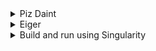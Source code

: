 <details><summary>Piz Daint</summary>
<p>
# Piz Daint
## build with ParaView Catalyst on Piz Daint

- prgenv:

```
module load daint-gpu CMake cudatoolkit/11.2.0_3.39-2.1__gf93aa1c
module load ParaView/5.10.1-CrayGNU-21.09-EGL
```

- build:

```
  mkdir buildCatalystDaint
  cd buildCatalystDaint
  cmake -S .. \
    -DCMAKE_CXX_COMPILER=CC \
    -DINSITU=Catalyst \
    -DBUILD_ANALYTICAL:BOOL=OFF \
    -DBUILD_TESTING:BOOL=OFF \
    -DSPH_EXA_WITH_H5PART:BOOL=OFF \

  make -j
```

## build with ASCENT on Piz Daint

- prgenv:
```
  module load daint-gpu CMake cray-hdf5-parallel Ascent cudatoolkit/11.2.0_3.39-2.1__gf93aa1c
```

- build:

```
  mkdir buildAscentDaint
  cd buildAscentDaint
  cmake -S .. \
    -DHDF5_INCLUDE_DIR=$HDF5_DIR/include \
    -DBUILD_ANALYTICAL:BOOL=OFF \
    -DBUILD_TESTING:BOOL=OFF \
    -DSPH_EXA_WITH_H5PART:BOOL=OFF \
    -DCMAKE_CXX_COMPILER=CC \
    -DINSITU=Ascent

  make -j
```

</p>
</details>

<details><summary>Eiger</summary>
<p>
# Eiger
## build with ParaView Catalyst on Eiger

- prgenv:
```
  module load cpeCray CMake ParaView
```

- build
```
  export GCC_X86_64=/opt/cray/pe/gcc/9.3.0/snos
  mkdir buildCatalystEiger
  cd buildCatalystEiger
  cmake -S .. \
    -DCMAKE_CXX_COMPILER=CC \
    -DINSITU=Catalyst \
    -DBUILD_ANALYTICAL:BOOL=OFF \
    -DBUILD_TESTING:BOOL=OFF \
    -DSPH_EXA_WITH_H5PART:BOOL=OFF

  make sphexa
```

## build with ASCENT on Eiger

- prgenv:
```
  module load cpeGNU CMake cray-hdf5-parallel Ascent
```

- build:
```
  mkdir buildAscentEiger
  cd buildAscentEiger
  cmake -S .. \
    -DHDF5_INCLUDE_DIR=$HDF5_DIR/include \
    -DBUILD_ANALYTICAL:BOOL=OFF \
    -DBUILD_TESTING:BOOL=OFF \
    -DSPH_EXA_WITH_H5PART:BOOL=OFF \
    -DCMAKE_CXX_COMPILER=CC \
    -DINSITU=Ascent

  make sphexa
```


</p>
</details>


<details><summary>Build and run using Singularity</summary>
<p>

## Ascent on Piz Daint (Singularity)

It is possible to build and run sphexa with [Singularity](https://user.cscs.ch/tools/containers/singularity/).
We show here 2 methods (singularity shell and singularity exec).
Read the other part of this readme file to build and run without Singularity.

### Prg. Environment
```bash
daint101> cd $SCRATCH
daint101> rm -fr build
daint101> mkdir build
daint101> git clone https://github.com/unibas-dmi-hpc/SPH-EXA.git SPH-EXA.git
daint101> module load singularity/3.8.0
daint101> singularity pull docker://sphexa/ascent:latest
# -> ascent_latest.sif
# NOTE: this .sif image has not been optimized for performance (yet).
```

### Build
```bash
daint101> singularity shell --nv \
--bind $PWD/SPH-EXA.git:/usr/local/games/SPH-EXA.git \
--bind build:/usr/local/games/build \
./ascent_latest.sif

Singularity> cd /usr/local/games/
Singularity> cmake -S SPH-EXA.git -B build \
-DINSITU=Ascent \
-DCMAKE_BUILD_TYPE=Debug \
-DCMAKE_CXX_COMPILER=mpicxx \
-DCMAKE_CXX_FLAGS_DEBUG="-g -w" \
-DCMAKE_CUDA_FLAGS='-arch=sm_60' \
-DHDF5_INCLUDE_DIR=/usr/local/HDF_Group/HDF5/1.13.0/include \
-DSPH_EXA_WITH_H5PART=OFF \
-DBUILD_ANALYTICAL=OFF \
-DBUILD_TESTING=OFF

Singularity> cmake --build build -t sphexa-cuda -j

> [100%] Linking CXX executable sphexa-cuda
> [100%] Built target sphexa-cuda

Singularity> exit
```
The executable can be found in `./build/main/src/sphexa/sphexa-cuda`

### Run
It is possible to generate an ascent file with a simple job:
```bash
init0='cd /usr/local/games/build/main/src/sphexa/'
init1='ln -fs /usr/local/games/SPH-EXA.git/scripts/trigger_binning_actions.yaml .'
init2='ln -fs /usr/local/games/SPH-EXA.git/scripts/binning_actions.yaml ascent_actions.yaml'
args='--init sedov -s 101 -n 30 --prop std --quiet'

daint101> srun -n1 -t10 -Cgpu -A`id -gn` \
singularity exec --nv \
--bind $PWD/SPH-EXA.git:/usr/local/games/SPH-EXA.git \
--bind build:/usr/local/games/build \
./ascent_latest.sif \
bash -c "$init0;$init1;$init2;./sphexa-cuda $args"
```

A typical output is:
```bash
# SPHEXA: ascent/bdfec8bd
# 1 MPI-3.0 process(es) with 24 OpenMP-201511 thread(s)/process
Data generated for 27000 global particles
...
### Check ### Focus Tree Nodes: 680
```
The ascent file can be found in `./build/main/src/sphexa/ascent_session.yaml`.
It is possible to modify the srun flags in order to run with more gpus.

### Postprocess (with or without singularity)
Now that `ascent_session.yaml` was created, we can do some plots:

```bash
daint101> singularity shell --nv \
--bind $PWD/SPH-EXA.git:/usr/local/games/SPH-EXA.git \
--bind build:/usr/local/games/build \
./ascent_latest.sif

Singularity> cd /usr/local/games/build/main/src/sphexa/
Singularity> ls -l ascent_session.yaml
Singularity> ln -s /usr/local/games/SPH-EXA.git/scripts/plot_binning_results.py
Singularity> export PYTHONPATH=/usr/local/python-modules:$PYTHONPATH
Singularity> python -c 'import matplotlib ;print(matplotlib.__version__)'
# 3.1.2
Singularity> python -c 'import conduit ;print(conduit.__path__)'
# ['/usr/local/python-modules/conduit']
Singularity> python plot_binning_results.py
Singularity> ls -l pdf.png min_max_avg.png
Singularity> exit
```
The same script can be run without Singularity.

</p>
</details>


